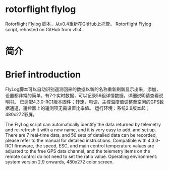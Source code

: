 # rotorflight flylog
Rotorflight Flylog 脚本，从v0.4重新在GitHub上托管。
Rotorflight Flylog script, rehosted on GitHub from v0.4.

# 简介
# Brief introduction

FlyLog脚本可以自动识别遥测回来的数据以新的名称重新刷新显示出来，添加，设置都非常的简单。有7个实时数据，可以记录56组详情数据，详细说明请查看说明书。
已适配4.3.0-RC1版本固件；转速，电调，主控温度值调整至空闲的GPS数据通道，遥控器上的遥测项无需设置比率值。
运行环境：系统2.9版本起；480x272彩屏。

The FlyLog script can automatically identify the data returned by telemetry and re-refresh it with a new name, and it is very easy to add, and set up. There are 7 real-time data, and 56 sets of detailed data can be recorded, please refer to the manual for detailed instructions.
Compatible with 4.3.0-RC1 firmware, the speed, ESC, and main control temperature values are adjusted to the free GPS data channel, and the telemetry items on the remote control do not need to set the ratio value.
Operating environment: system version 2.9 onwards, 480x272 color screen.
